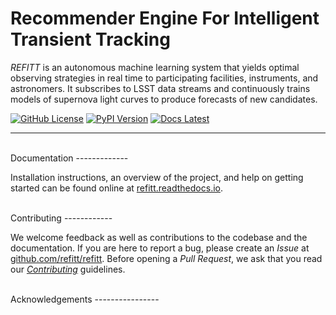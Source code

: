 Recommender  Engine   For   Intelligent  Transient  Tracking
============================================================

_REFITT_ is an autonomous machine learning system that yields optimal observing
strategies in real time to participating facilities, instruments, and astronomers. 
It subscribes to LSST data streams and continuously trains models of supernova light 
curves to produce forecasts of new candidates.

<!-- TODO: clean discription with link to paper. -->
<!-- TODO: logo icon/graphic for refitt. -->

[![GitHub License](http://img.shields.io/badge/license-Apache-blue.svg?style=flat)](https://www.apache.org/licenses/LICENSE-2.0)
[![PyPI Version](https://img.shields.io/pypi/v/refitt.svg)](https://pypi.org/project/refitt/)
[![Docs Latest](https://readthedocs.org/projects/refitt/badge/?version=latest)](https://refitt.readthedocs.io)

---


<br>
Documentation
-------------

Installation instructions, an overview of the project, and help on getting started can be found
online at [refitt.readthedocs.io](https://refitt.readthedocs.io).

<br>
Contributing
------------

We welcome feedback as well as contributions to the codebase and the documentation. If you are here
to report a bug, please create an _Issue_ at [github.com/refitt/refitt](https://github.com/refitt/refitt).
Before opening a _Pull Request_, we ask that you read our [_Contributing_](CONTRIBUTING.md) guidelines.

<br>
Acknowledgements
----------------

<!-- TODO: Grant Funding Agency and ID -->
<!-- TODO: Purdue Research Computing -->
